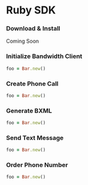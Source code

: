 # Ruby SDK

### Download & Install

Coming Soon

### Initialize Bandwidth Client

```ruby
foo = Bar.new()
```

### Create Phone Call

```ruby
foo = Bar.new()
```

### Generate BXML

```ruby
foo = Bar.new()
```

### Send Text Message

```ruby
foo = Bar.new()
```

### Order Phone Number

```ruby
foo = Bar.new()
```
